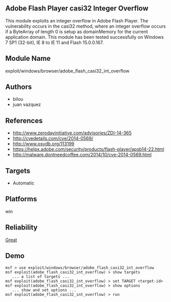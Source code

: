 ## Adobe Flash Player casi32 Integer Overflow

This module exploits an integer overflow in Adobe Flash 
Player. The vulnerability occurs in the casi32 method, where 
an integer overflow occurs if a ByteArray of length 0 is 
setup as domainMemory for the current application domain. 
This module has been tested successfully on Windows 7 SP1 
(32-bit), IE 8 to IE 11 and Flash 15.0.0.167.


## Module Name
exploit/windows/browser/adobe_flash_casi32_int_overflow

## Authors
* bilou
* juan vazquez


## References
* http://www.zerodayinitiative.com/advisories/ZDI-14-365
* http://cvedetails.com/cve/2014-0569/
* http://www.osvdb.org/113199
* https://helpx.adobe.com/security/products/flash-player/apsb14-22.html
* http://malware.dontneedcoffee.com/2014/10/cve-2014-0569.html



## Targets
* Automatic


## Platforms
win

## Reliability
[Great](https://github.com/rapid7/metasploit-framework/wiki/Exploit-Ranking)

## Demo

```
msf > use exploit/windows/browser/adobe_flash_casi32_int_overflow
msf exploit(adobe_flash_casi32_int_overflow) > show targets
   ... a list of targets ...
msf exploit(adobe_flash_casi32_int_overflow) > set TARGET <target-id>
msf exploit(adobe_flash_casi32_int_overflow) > show options
   ... show and set options ...
msf exploit(adobe_flash_casi32_int_overflow) > run
```
    
    